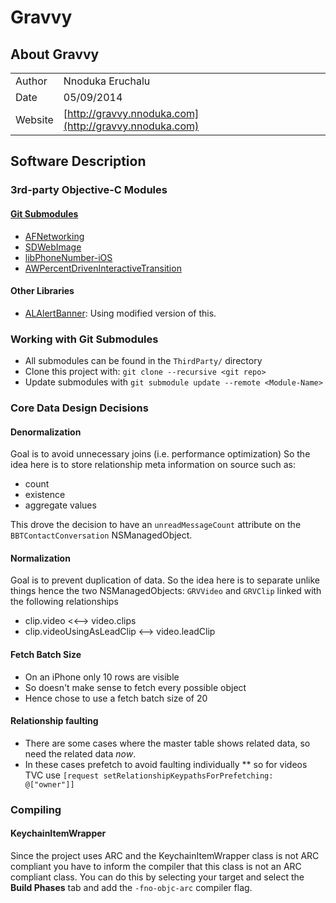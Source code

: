 # Gravvy

## About Gravvy
|         |                                                        |
| ------- | ------------------------------------------------------ |
| Author  | Nnoduka Eruchalu                                       |
| Date    | 05/09/2014                                             |
| Website | [http://gravvy.nnoduka.com](http://gravvy.nnoduka.com) |


## Software Description
### 3rd-party Objective-C Modules

#### [Git Submodules](http://git-scm.com/book/en/v2/Git-Tools-Submodules)
* [AFNetworking](https://github.com/AFNetworking/AFNetworking)
* [SDWebImage](https://github.com/rs/SDWebImage)
* [libPhoneNumber-iOS](http://github.com/iziz/libPhoneNumber-iOS)
* [AWPercentDrivenInteractiveTransition](https://github.com/MrAlek/AWPercentDrivenInteractiveTransition)

#### Other Libraries
* [ALAlertBanner](https://github.com/alobi/ALAlertBanner): Using modified version of this.

### Working with Git Submodules
* All submodules can be found in the `ThirdParty/` directory
* Clone this project with: `git clone --recursive <git repo>`
* Update submodules with `git submodule update --remote <Module-Name>`

### Core Data Design Decisions
#### Denormalization
Goal is to avoid unnecessary joins (i.e. performance optimization)
So the idea here is to store relationship meta information on source such as:
* count
* existence
* aggregate values

This drove the decision to have an `unreadMessageCount` attribute on the 
`BBTContactConversation` NSManagedObject.

#### Normalization
Goal is to prevent duplication of data.
So the idea here is to separate unlike things hence the two NSManagedObjects:
`GRVVideo` and `GRVClip` linked with the following relationships
* clip.video <<--> video.clips
* clip.videoUsingAsLeadClip <--> video.leadClip

#### Fetch Batch Size
* On an iPhone only 10 rows are visible 
* So doesn't make sense to fetch every possible object
* Hence chose to use a fetch batch size of 20

#### Relationship faulting
* There are some cases where the master table shows related data, so need the related data *now*.
* In these cases prefetch to avoid faulting individually
  ** so for videos TVC use `[request setRelationshipKeypathsForPrefetching: @["owner"]]`


### Compiling
#### KeychainItemWrapper
Since the project uses ARC and the KeychainItemWrapper class is not ARC 
compliant you have to inform the compiler that this class is not an ARC
compliant class. You can do this by selecting your target and select the **Build
Phases** tab and add the `-fno-objc-arc` compiler flag.